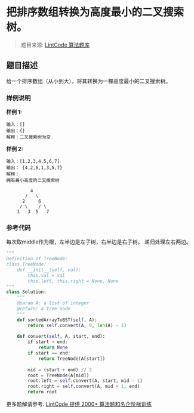# 把排序数组转换为高度最小的二叉搜索树。
 > 题目来源: [LintCode 算法题库](https://www.lintcode.com/problem/convert-sorted-array-to-binary-search-tree-with-minimal-height/?utm_source=sc-github-wzz)
 ## 题目描述
 给一个排序数组（从小到大），将其转换为一棵高度最小的二叉搜索树。
 ### 样例说明
 **样例 1:**
```
输入：[]
输出：{}
解释：二叉搜索树为空
```

**样例 2:**
```
输入：[1,2,3,4,5,6,7]
输出： {4,2,6,1,3,5,7}
解释：
拥有最小高度的二叉搜索树

         4
       /   \
      2     6
     / \    / \
    1   3  5   7
```
 ### 参考代码
 每次取middle作为根，左半边是左子树，右半边是右子树。
递归处理左右两边。
```python
"""
Definition of TreeNode:
class TreeNode:
    def __init__(self, val):
        this.val = val
        this.left, this.right = None, None
"""
class Solution:
    """
    @param A: a list of integer
    @return: a tree node
    """
    def sortedArrayToBST(self, A):
        return self.convert(A, 0, len(A) - 1)
        
    def convert(self, A, start, end):
        if start > end:
            return None
        if start == end:
            return TreeNode(A[start])
        
        mid = (start + end) // 2
        root = TreeNode(A[mid])
        root.left = self.convert(A, start, mid - 1)
        root.right = self.convert(A, mid + 1, end)
        return root
```
 更多题解请参考: [LintCode 提供 2000+ 算法题和名企阶梯训练](https://www.lintcode.com/problem/?utm_source=sc-github-wzz)